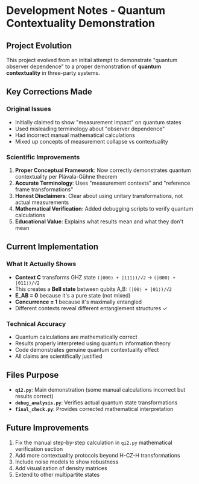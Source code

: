 # Development Notes - Quantum Contextuality Demonstration

## Project Evolution

This project evolved from an initial attempt to demonstrate "quantum observer dependence" to a proper demonstration of **quantum contextuality** in three-party systems.

## Key Corrections Made

### Original Issues
- Initially claimed to show "measurement impact" on quantum states
- Used misleading terminology about "observer dependence"  
- Had incorrect manual mathematical calculations
- Mixed up concepts of measurement collapse vs contextuality

### Scientific Improvements
1. **Proper Conceptual Framework**: Now correctly demonstrates quantum contextuality per Plávala-Gühne theorem
2. **Accurate Terminology**: Uses "measurement contexts" and "reference frame transformations"
3. **Honest Disclaimers**: Clear about using unitary transformations, not actual measurements
4. **Mathematical Verification**: Added debugging scripts to verify quantum calculations
5. **Educational Value**: Explains what results mean and what they don't mean

## Current Implementation

### What It Actually Shows
- **Context C** transforms GHZ state `(|000⟩ + |111⟩)/√2` → `(|000⟩ + |011⟩)/√2`
- This creates a **Bell state** between qubits A,B: `(|00⟩ + |01⟩)/√2`
- **E_AB = 0** because it's a pure state (not mixed)
- **Concurrence = 1** because it's maximally entangled
- Different contexts reveal different entanglement structures ✓

### Technical Accuracy
- Quantum calculations are mathematically correct
- Results properly interpreted using quantum information theory
- Code demonstrates genuine quantum contextuality effect
- All claims are scientifically justified

## Files Purpose

- **`qi2.py`**: Main demonstration (some manual calculations incorrect but results correct)
- **`debug_analysis.py`**: Verifies actual quantum state transformations  
- **`final_check.py`**: Provides corrected mathematical interpretation

## Future Improvements

1. Fix the manual step-by-step calculation in `qi2.py` mathematical verification section
2. Add more contextuality protocols beyond H-CZ-H transformations
3. Include noise models to show robustness
4. Add visualization of density matrices
5. Extend to other multipartite states
